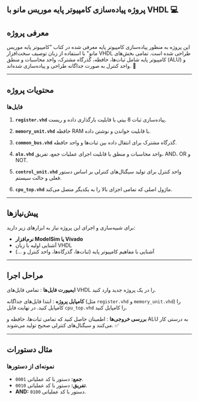 ## پروژه پیاده‌سازی کامپیوتر پایه موریس مانو با VHDL 💻

## معرفی پروژه
این پروژه به منظور پیاده‌سازی کامپیوتر پایه معرفی شده در کتاب "کامپیوتر پایه موریس مانو" با استفاده از زبان توصیف سخت‌افزار VHDL طراحی شده است. تمامی بخش‌های کامپیوتر پایه شامل ثبات‌ها، حافظه، گذرگاه مشترک، واحد محاسبات و منطق (ALU) و واحد کنترل به صورت جداگانه طراحی و پیاده‌سازی شده‌اند. 🚀

---

## محتویات پروژه

### فایل‌ها

1. **`register.vhd`**
  پیاده‌سازی ثبات 8 بیتی با قابلیت بارگذاری داده و ریست.

2. **`memory_unit.vhd`**
 حافظه RAM با قابلیت خواندن و نوشتن داده.

3. **`common_bus.vhd`**
گذرگاه مشترک برای انتقال داده بین ثبات‌ها و واحد حافظه.

4. **`alu.vhd`**
واحد محاسبات و منطق با قابلیت اجرای عملیات جمع، تفریق، AND، OR و NOT.

5. **`control_unit.vhd`**
واحد کنترل برای تولید سیگنال‌های کنترلی بر اساس دستور فعلی و حالت سیستم.

6. **`cpu_top.vhd`**
ماژول اصلی که تمامی اجزای بالا را به یکدیگر متصل می‌کند.

---

## پیش‌نیازها

برای شبیه‌سازی و اجرای این پروژه نیاز به ابزارهای زیر دارید:

- **نرم‌افزار ModelSim یا Vivado**
- آشنایی اولیه با زبان VHDL
- آشنایی با مفاهیم کامپیوتر پایه (ثبات‌ها، گذرگاه‌ها، واحد کنترل و ...)

---

## مراحل اجرا

**ایمپورت فایل‌ها** :
تمامی فایل‌های VHDL را در یک پروژه جدید وارد کنید.

**کامپایل پروژه** :
ابتدا فایل‌های جداگانه (مثل `register.vhd` و `memory_unit.vhd`) را کامپایل کنید.
در نهایت فایل `cpu_top.vhd` را کامپایل کنید.

**بررسی خروجی‌ها** :
اطمینان حاصل کنید که تمامی ثبات‌ها، حافظه و ALU به درستی کار می‌کنند و سیگنال‌های کنترلی صحیح تولید می‌شوند. ✅

---

## مثال دستورات

### نمونه‌ای از دستورها
- **جمع:** دستور با کد عملیاتی `0001`.
- **تفریق:** دستور با کد عملیاتی `0010`.
- **AND:** دستور با کد عملیاتی `0100`.



